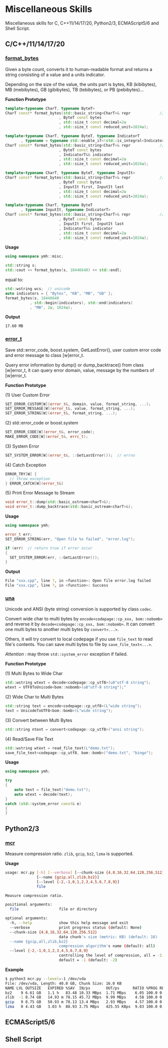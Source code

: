 # Miscellaneous Skills

Miscellaneous skills for C, C++11/14/17/20, Python2/3, ECMAScript5/6 and Shell Script.

## C/C++/11/14/17/20

### [format_bytes](https://github.com/yanminhui/misc/blob/master/cpp/format_bytes.hpp)

Given a byte count, converts it to human-readable format 
and returns a string consisting of a value and a units indicator.

Depending on the size of the value, the units part is bytes, 
KB (kibibytes), MB (mebibytes), GB (gibibytes), TB (tebibytes), 
or PB (pebibytes)...

**Function Prototype**

```.cpp
template<typename CharT, typename ByteT>
CharT const* format_bytes(std::basic_string<CharT>& repr             // (1)
                        , ByteT const bytes
                        , std::size_t const decimal=2u
                        , std::size_t const reduced_unit=1024u);

template<typename CharT, typename ByteT, typename IndicatorT
       , typename = typename std::enable_if<!std::is_integral<IndicatorT>::value>::type>
CharT const* format_bytes(std::basic_string<CharT>& repr             // (2)
                        , ByteT const bytes
                        , IndicatorT&& indicator
                        , std::size_t const decimal=2u
                        , std::size_t const reduced_unit=1024u);

template<typename CharT, typename ByteT, typename InputIt>
CharT const* format_bytes(std::basic_string<CharT>& repr             // (3)
                        , ByteT const bytes
                        , InputIt first, InputIt last
                        , std::size_t const decimal=2u
                        , std::size_t const reduced_unit=1024u);

template<typename CharT, typename ByteT
       , typename InputIt, typename IndicatorT>
CharT const* format_bytes(std::basic_string<CharT>& repr             // (4)
                        , ByteT const bytes
                        , InputIt first, InputIt last
                        , IndicatorT&& indicator
                        , std::size_t const decimal=2u
                        , std::size_t const reduced_unit=1024u);
```

**Usage**

```.cpp
using namespace ymh::misc;

std::string s;
std::cout << format_bytes(s, 18446640) << std::endl;
```

equal to:

```.cpp
std::wstring wcs;  // unicode
auto indicators = { "Bytes", "KB", "MB", "GB" };
format_bytes(s, 18446640
           , std::begin(indicators), std::end(indicators)
           , "MB", 2u, 1024u);
```

**Output**

```.sh
17.60 MB
```

### [error_t](https://github.com/yanminhui/misc/blob/master/cpp/error.hpp)

Save std::error_code, boost.system, GetLastError(), user custom error code 
and error message to class [w]error_t.
 
Query error information by dump() or dump_backtrace() from class [w]error_t,
it can query error domain, value, message by the numbers of [w]error_t.
 
**Function Prototype**
 
(1) User Custom Error

```.cpp
SET_ERROR_CUSTOM[W](error_t&, domain, value, format_string, ...);
SET_ERROR_MESSAGE[W](error_t&, value, format_string, ...);
SET_ERROR_STRING[W](error_t&, format_string, ...);
```

(2) std::error_code or boost.system

```.cpp
SET_ERROR_CODE[W](error_t&, error_code);
MAKE_ERROR_CODE[W](error_t&, errc_t);
```

(3) System Error

```.cpp
SET_SYSTEM_ERROR[W](error_t&, ::GetLastError());  // errno
```

(4) Catch Exception

```.cpp
ERROR_TRY[W] {
  // throw exception
} ERROR_CATCH[W](error_t&)
```

(5) Print Error Message to Stream

```.cpp
void error_t::dump(std::basic_ostream<charT>&);
void error_t::dump_backtrace(std::basic_ostream<charT>&);
```

**Usage**

```.cpp
using namespace ymh;

error_t err;
SET_ERROR_STRING(err, "Open file %s failed", "error.log");

if (err)  // return true if error occur
{
  SET_SYSTEM_ERROR(err, ::GetLastError());
}
```

**Output**

```.sh
File "xxx.cpp", line ?, in <function>: Open file error.log failed
File "xxx.cpp", line ?, in <function>: Success
```

### [una](https://github.com/yanminhui/misc/blob/master/cpp/una.hpp)

Unicode and ANSI (byte string) conversion is supported by class `codec`.

Convert wide char to multi bytes by `encode<codepage::cp_xxx, bom::nobomb>` 
and reverse it by `decode<codepage::cp_xxx, bom::nobomb>`. It can convert one 
multi bytes to another multi bytes by `convert<...>`.

Others, it will try convert to local codepage if you use `file_text` to read 
file's contents. You can save multi bytes to file by `save_file_text<...>`.

_Attention_ : may throw `std::system_error` exception if failed.

**Function Prototype**

(1) Multi Bytes to Wide Char

```.cpp
std::wstring wtext = decode<codepage::cp_utf8>(u8"utf-8 string");
wtext = UTF8ToUnicode<bom::nobomb>(u8"utf-8 string");"
```

(2) Wide Char to Multi Bytes

```.cpp
std::string text = encode<codepage::cp_utf8>(L"wide string");
text = UnicodeToUTF8<bom::bomb>(L"wide string");
```

(3) Convert between Multi Bytes

```.cpp
std::string ntext = convert<codepage::cp_utf8>("ansi string");
```

(4) Read/Save File Text

```.cpp
std::wstring wtext = read_file_text(L"demo.txt");
save_file_text<codepage::cp_utf8, bom::bomb>("demo.txt", "bingo");
```

**Usage**

```.cpp
using namespace ymh;

try
{
    auto text = file_text("demo.txt");
    auto wtext = decode(text);
} 
catch (std::system_error const& e)
{
}
```

## Python2/3

### [mcr](https://github.com/yanminhui/misc/blob/master/py/mcr.py)

Measure compression ratio. `zlib`, `gzip`, `bz2`, `lzma` is supported.

**Usage**

```bash
usage: mcr.py [-h] [--verbose] [--chunk-size {4,8,16,32,64,128,256,512}]
              [--name {gzip,all,zlib,bz2}]
              [--level {-2,-1,0,1,2,3,4,5,6,7,8,9}]
              file

Measure compression ratio.

positional arguments:
  file                  file or directory

optional arguments:
  -h, --help            show this help message and exit
  --verbose             print progress status (default: None)
  --chunk-size {4,8,16,32,64,128,256,512}
                        data chunk's size (metric: KB) (default: 16)
  --name {gzip,all,zlib,bz2}
                        compression algorithm's name (default: all)
  --level {-2,-1,0,1,2,3,4,5,6,7,8,9}
                        controlling the level of compression, all = -2,
                        default = -1 (default: -2)
```

**Example**

```bash
$ python3 mcr.py --level=-1 /dev/vda
File: /dev/vda, Length: 40.0 GB, Chunk Size: 16.0 KB
NAME LVL OUTSIZE   EXPIRED %SAV  IN/ps       OUT/ps      RATIO %PROG REMAIN 
bz2    9 6.61 GB   1.1 h   83.48 10.33 MBps  1.71 MBps    6.05 100.0 0.0 s
zlib  -1 8.74 GB   14.93 m 78.15 45.72 MBps  9.99 MBps    4.58 100.0 0.0 s
gzip   9 8.75 GB   50.93 m 78.13 13.4 MBps   2.93 MBps    4.57 100.0 0.0 s
lzma   0 4.43 GB   3.03 h  88.93 3.75 MBps   425.55 KBps  9.03 100.0 0.0 s
```

## ECMAScript5/6

## Shell Script


